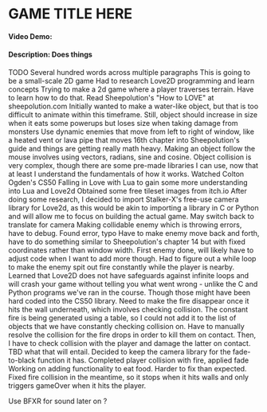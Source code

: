 # GAME TITLE HERE
#### Video Demo: <insert url>
#### Description: Does things
TODO Several hundred words across multiple paragraphs
This is going to be a small-scale 2D game
Had to research Love2D programming and learn concepts
Trying to make a 2d game where a player traverses terrain. Have to learn how to do that. 
Read Sheepolution's "How to LOVE" at sheepolution.com
Initially wanted to make a water-like object, but that is too difficult to animate within this timeframe. Still, object should increase in size when it eats some powerups but loses size when taking damage from monsters
Use dynamic enemies that move from left to right of window, like a heated vent or lava pipe that moves
16th chapter into Sheepolution's guide and things are getting really math heavy. Making an object follow the mouse involves using vectors, radians, sine and cosine.
Object collision is very complex, though there are some pre-made libraries I can use, now that at least I understand the fundamentals of how it works.
Watched Colton Ogden's CS50 Falling in Love with Lua to gain some more understanding into Lua and Love2d
Obtained some free tileset images from itch.io
After doing some research, I decided to import Stalker-X's free-use camera library for Love2d, as this would be akin to importing a library in C or Python and will allow me to focus on building the actual game.
May switch back to translate for camera
Making collidable enemy which is throwing errors, have to debug.
Found error, typo
Have to make enemy move back and forth, have to do something similar to Sheepolution's chapter 14 but with fixed coordinates rather than window width.
First enemy done, will likely have to adjust code when I want to add more though.
Had to figure out a while loop to make the enemy spit out fire constantly while the player is nearby. Learned that Love2D does not have safeguards against infinite loops and will crash your game without telling you what went wrong - unlike the C and Python programs we've ran in the course. Though those might have been hard coded into the CS50 library.
Need to make the fire disappear once it hits the wall underneath, which involves checking collision. The constant fire is being generated using a table, so I could not add it to the list of objects that we have constantly checking collision on. Have to manually resolve the collision for the fire drops in order to kill them on contact.
Then, I have to check collision with the player and damage the latter on contact. TBD what that will entail.
Decided to keep the camera library for the fade-to-black function it has.
Completed player collision with fire, applied fade
Working on adding functionality to eat food. Harder to fix than expected.
Fixed fire collision in the meantime, so it stops when it hits walls and only triggers gameOver when it hits the player.

Use BFXR for sound later on ?